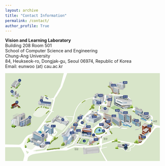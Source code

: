 ```yaml
---
layout: archive
title: "Contact Information"
permalink: /contact/
author_profile: True
---
```

**Vision and Learning Laboratory**      
Building 208 Room 501      
School of Computer Science and Engineering    
Chung-Ang University  
84, Heukseok-ro, Dongjak-gu, Seoul 06974, Republic of Korea      
Email: eunwoo (at) cau.ac.kr

<img src='/images/cau_map.png' width="700" align="left" style="margin-right:50px">
